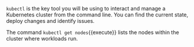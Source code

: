 `kubectl` is the key tool you will be using to interact and manage a Kubernetes cluster from the command line. You can find the current state, deploy changes and identify issues.

The command `kubectl get nodes`{{execute}} lists the nodes within the cluster where workloads run.
